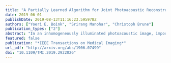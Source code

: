 ```yaml
---
title: "A Partially Learned Algorithm for Joint Photoacoustic Reconstruction and Segmentation"
date: 2019-06-01
publishDate: 2019-08-13T11:16:23.595978Z
authors: ["Yoeri E. Boink", "Srirang Manohar", "Christoph Brune"]
publication_types: ["2"]
abstract: "In an inhomogeneously illuminated photoacoustic image, important information like vascular geometry is not readily available when only the initial pressure is reconstructed. To obtain the desired information, algorithms for image segmentation are often applied as a post-processing step. In this work, we propose to jointly acquire the photoacoustic reconstruction and segmentation, by modifying a recently developed partially learned algorithm based on a convolutional neural network. We investigate the stability of the algorithm against changes in initial pressures and photoacoustic system settings. These insights are used to develop an algorithm that is robust to input and system settings. Our approach can easily be applied to other imaging modalities and can be modified to perform other high-level tasks different from segmentation. The method is validated on challenging synthetic and experimental photoacoustic tomography data in limited angle and limited view scenarios. It is computationally less expensive than classical iterative methods and enables higher quality reconstructions and segmentations than state-of-the-art learned and non-learned methods."
featured: false
publication: "*IEEE Transactions on Medical Imaging*"
url_pdf: "http://arxiv.org/abs/1906.07499"
doi: "10.1109/TMI.2019.2922026"
---
```


